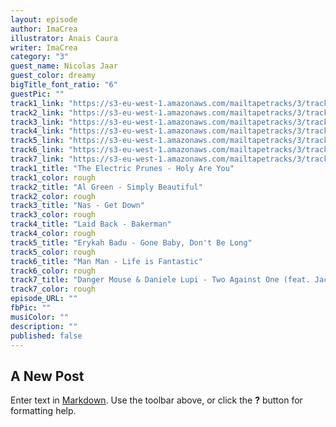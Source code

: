 ```yaml
---
layout: episode
author: ImaCrea
illustrator: Anais Caura
writer: ImaCrea
category: "3"
guest_name: Nicolas Jaar
guest_color: dreamy
bigTitle_font_ratio: "6"
guestPic: ""
track1_link: "https://s3-eu-west-1.amazonaws.com/mailtapetracks/3/track1.mp3"
track2_link: "https://s3-eu-west-1.amazonaws.com/mailtapetracks/3/track2.mp3"
track3_link: "https://s3-eu-west-1.amazonaws.com/mailtapetracks/3/track3.mp3"
track4_link: "https://s3-eu-west-1.amazonaws.com/mailtapetracks/3/track4.mp3"
track5_link: "https://s3-eu-west-1.amazonaws.com/mailtapetracks/3/track5.mp3"
track6_link: "https://s3-eu-west-1.amazonaws.com/mailtapetracks/3/track6.mp3"
track7_link: "https://s3-eu-west-1.amazonaws.com/mailtapetracks/3/track7.mp3"
track1_title: "The Electric Prunes - Holy Are You"
track1_color: rough
track2_title: "Al Green - Simply Beautiful"
track2_color: rough
track3_title: "Nas - Get Down"
track3_color: rough
track4_title: "Laid Back - Bakerman"
track4_color: rough
track5_title: "Erykah Badu - Gone Baby, Don't Be Long"
track5_color: rough
track6_title: "Man Man - Life is Fantastic"
track6_color: rough
track7_title: "Danger Mouse & Daniele Lupi - Two Against One (feat. Jack White)"
track7_color: rough
episode_URL: ""
fbPic: ""
musiColor: ""
description: ""
published: false
---
```

## A New Post

Enter text in [Markdown](http://daringfireball.net/projects/markdown/). Use the toolbar above, or click the **?** button for formatting help.
